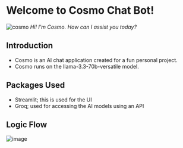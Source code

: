 # Welcome to Cosmo Chat Bot!

![cosmo](https://github.com/user-attachments/assets/8cb25f9c-26eb-49f0-9099-a3d170afe3ae)
_Hi! I'm Cosmo. How can I assist you today?_

## Introduction
- Cosmo is an AI chat application created for a fun personal project. 
- Cosmo runs on the llama-3.3-70b-versatile model.

## Packages Used
- Streamlit; this is used for the UI
- Groq; used for accessing the AI models using an API

## Logic Flow
![image](https://github.com/user-attachments/assets/77c9a029-0dcc-403a-a8d1-abdee8d6cdbc)


